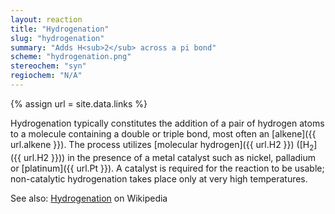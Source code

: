 ```yaml
---
layout: reaction
title: "Hydrogenation"
slug: "hydrogenation"
summary: "Adds H<sub>2</sub> across a pi bond"
scheme: "hydrogenation.png"
stereochem: "syn"
regiochem: "N/A"
---
```

{% assign url = site.data.links %}

Hydrogenation typically constitutes the addition of a pair of hydrogen atoms to a molecule containing a double or triple bond, most often an [alkene]({{ url.alkene }}). The process utilizes [molecular hydrogen]({{ url.H2 }}) ([H<sub>2</sub>]({{ url.H2 }})) in the presence of a metal catalyst such as nickel, palladium or [platinum]({{ url.Pt }}). A catalyst is required for the reaction to be usable; non-catalytic hydrogenation takes place only at very high temperatures.
  

See also: [Hydrogenation](https://en.wikipedia.org/wiki/Hydrogenation) on Wikipedia
